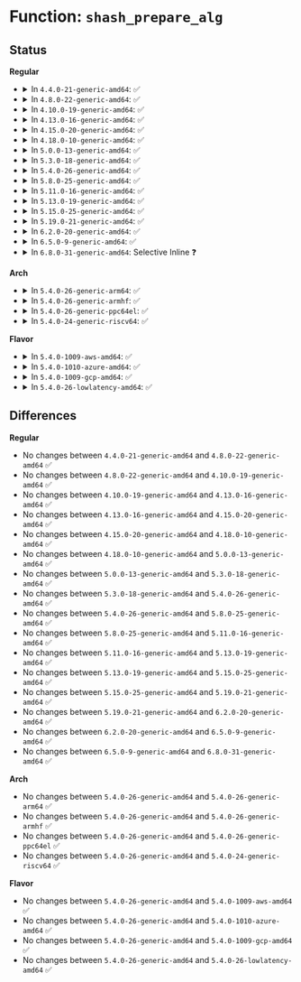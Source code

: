 # Function: <code>shash_prepare_alg</code>

## Status
<b>Regular</b>
<ul>
<li>
<details>
<summary>In <code>4.4.0-21-generic-amd64</code>: ✅</summary>

```c
int shash_prepare_alg(struct shash_alg * alg)
```

```json
{
  "name": "shash_prepare_alg",
  "collision_type": "Unique Static",
  "inline_type": "No",
  "funcs": [
    {
      "addr": 18446744071582659680,
      "name": "shash_prepare_alg",
      "external": false,
      "loc": "crypto/shash.c:583",
      "file": "crypto/shash.c",
      "inline": "seen, unknown",
      "caller_inline": [],
      "caller_func": [
        "crypto/shash.c:crypto_register_shash",
        "crypto/shash.c:shash_register_instance"
      ]
    }
  ],
  "symbols": [
    {
      "addr": 18446744071582659680,
      "name": "shash_prepare_alg",
      "section": ".text",
      "bind": "STB_LOCAL",
      "size": 165
    }
  ]
}
```
</details>
</li>
<li>
<details>
<summary>In <code>4.8.0-22-generic-amd64</code>: ✅</summary>

```c
int shash_prepare_alg(struct shash_alg * alg)
```

```json
{
  "name": "shash_prepare_alg",
  "collision_type": "Unique Static",
  "inline_type": "No",
  "funcs": [
    {
      "addr": 18446744071582905824,
      "name": "shash_prepare_alg",
      "external": false,
      "loc": "crypto/shash.c:436",
      "file": "crypto/shash.c",
      "inline": "seen, unknown",
      "caller_inline": [],
      "caller_func": [
        "crypto/shash.c:shash_register_instance",
        "crypto/shash.c:crypto_register_shash"
      ]
    }
  ],
  "symbols": [
    {
      "addr": 18446744071582905824,
      "name": "shash_prepare_alg",
      "section": ".text",
      "bind": "STB_LOCAL",
      "size": 165
    }
  ]
}
```
</details>
</li>
<li>
<details>
<summary>In <code>4.10.0-19-generic-amd64</code>: ✅</summary>

```c
int shash_prepare_alg(struct shash_alg * alg)
```

```json
{
  "name": "shash_prepare_alg",
  "collision_type": "Unique Static",
  "inline_type": "No",
  "funcs": [
    {
      "addr": 18446744071583005552,
      "name": "shash_prepare_alg",
      "external": false,
      "loc": "crypto/shash.c:436",
      "file": "crypto/shash.c",
      "inline": "seen, unknown",
      "caller_inline": [],
      "caller_func": [
        "crypto/shash.c:shash_register_instance",
        "crypto/shash.c:crypto_register_shash"
      ]
    }
  ],
  "symbols": [
    {
      "addr": 18446744071583005552,
      "name": "shash_prepare_alg",
      "section": ".text",
      "bind": "STB_LOCAL",
      "size": 165
    }
  ]
}
```
</details>
</li>
<li>
<details>
<summary>In <code>4.13.0-16-generic-amd64</code>: ✅</summary>

```c
int shash_prepare_alg(struct shash_alg * alg)
```

```json
{
  "name": "shash_prepare_alg",
  "collision_type": "Unique Static",
  "inline_type": "No",
  "funcs": [
    {
      "addr": 18446744071583055936,
      "name": "shash_prepare_alg",
      "external": false,
      "loc": "crypto/shash.c:437",
      "file": "crypto/shash.c",
      "inline": "seen, unknown",
      "caller_inline": [],
      "caller_func": [
        "crypto/shash.c:shash_register_instance",
        "crypto/shash.c:crypto_register_shash"
      ]
    }
  ],
  "symbols": [
    {
      "addr": 18446744071583055936,
      "name": "shash_prepare_alg",
      "section": ".text",
      "bind": "STB_LOCAL",
      "size": 151
    }
  ]
}
```
</details>
</li>
<li>
<details>
<summary>In <code>4.15.0-20-generic-amd64</code>: ✅</summary>

```c
int shash_prepare_alg(struct shash_alg * alg)
```

```json
{
  "name": "shash_prepare_alg",
  "collision_type": "Unique Static",
  "inline_type": "No",
  "funcs": [
    {
      "addr": 18446744071583222016,
      "name": "shash_prepare_alg",
      "external": false,
      "loc": "crypto/shash.c:457",
      "file": "crypto/shash.c",
      "inline": "seen, unknown",
      "caller_inline": [],
      "caller_func": [
        "crypto/shash.c:shash_register_instance",
        "crypto/shash.c:crypto_register_shash"
      ]
    }
  ],
  "symbols": [
    {
      "addr": 18446744071583222016,
      "name": "shash_prepare_alg",
      "section": ".text",
      "bind": "STB_LOCAL",
      "size": 151
    }
  ]
}
```
</details>
</li>
<li>
<details>
<summary>In <code>4.18.0-10-generic-amd64</code>: ✅</summary>

```c
int shash_prepare_alg(struct shash_alg * alg)
```

```json
{
  "name": "shash_prepare_alg",
  "collision_type": "Unique Static",
  "inline_type": "No",
  "funcs": [
    {
      "addr": 18446744071583429984,
      "name": "shash_prepare_alg",
      "external": false,
      "loc": "crypto/shash.c:457",
      "file": "crypto/shash.c",
      "inline": "seen, unknown",
      "caller_inline": [],
      "caller_func": [
        "crypto/shash.c:shash_register_instance",
        "crypto/shash.c:crypto_register_shash"
      ]
    }
  ],
  "symbols": [
    {
      "addr": 18446744071583429984,
      "name": "shash_prepare_alg",
      "section": ".text",
      "bind": "STB_LOCAL",
      "size": 151
    }
  ]
}
```
</details>
</li>
<li>
<details>
<summary>In <code>5.0.0-13-generic-amd64</code>: ✅</summary>

```c
int shash_prepare_alg(struct shash_alg * alg)
```

```json
{
  "name": "shash_prepare_alg",
  "collision_type": "Unique Static",
  "inline_type": "No",
  "funcs": [
    {
      "addr": 18446744071583551376,
      "name": "shash_prepare_alg",
      "external": false,
      "loc": "crypto/shash.c:466",
      "file": "crypto/shash.c",
      "inline": "seen, unknown",
      "caller_inline": [],
      "caller_func": [
        "crypto/shash.c:shash_register_instance",
        "crypto/shash.c:crypto_register_shash"
      ]
    }
  ],
  "symbols": [
    {
      "addr": 18446744071583551376,
      "name": "shash_prepare_alg",
      "section": ".text",
      "bind": "STB_LOCAL",
      "size": 148
    }
  ]
}
```
</details>
</li>
<li>
<details>
<summary>In <code>5.3.0-18-generic-amd64</code>: ✅</summary>

```c
int shash_prepare_alg(struct shash_alg * alg)
```

```json
{
  "name": "shash_prepare_alg",
  "collision_type": "Unique Static",
  "inline_type": "No",
  "funcs": [
    {
      "addr": 18446744071583740544,
      "name": "shash_prepare_alg",
      "external": false,
      "loc": "crypto/shash.c:454",
      "file": "crypto/shash.c",
      "inline": "seen, unknown",
      "caller_inline": [],
      "caller_func": [
        "crypto/shash.c:shash_register_instance",
        "crypto/shash.c:crypto_register_shash"
      ]
    }
  ],
  "symbols": [
    {
      "addr": 18446744071583740544,
      "name": "shash_prepare_alg",
      "section": ".text",
      "bind": "STB_LOCAL",
      "size": 169
    }
  ]
}
```
</details>
</li>
<li>
<details>
<summary>In <code>5.4.0-26-generic-amd64</code>: ✅</summary>

```c
int shash_prepare_alg(struct shash_alg * alg)
```

```json
{
  "name": "shash_prepare_alg",
  "collision_type": "Unique Static",
  "inline_type": "No",
  "funcs": [
    {
      "addr": 18446744071583850304,
      "name": "shash_prepare_alg",
      "external": false,
      "loc": "crypto/shash.c:454",
      "file": "crypto/shash.c",
      "inline": "seen, unknown",
      "caller_inline": [],
      "caller_func": [
        "crypto/shash.c:shash_register_instance",
        "crypto/shash.c:crypto_register_shash"
      ]
    }
  ],
  "symbols": [
    {
      "addr": 18446744071583850304,
      "name": "shash_prepare_alg",
      "section": ".text",
      "bind": "STB_LOCAL",
      "size": 169
    }
  ]
}
```
</details>
</li>
<li>
<details>
<summary>In <code>5.8.0-25-generic-amd64</code>: ✅</summary>

```c
int shash_prepare_alg(struct shash_alg * alg)
```

```json
{
  "name": "shash_prepare_alg",
  "collision_type": "Unique Static",
  "inline_type": "No",
  "funcs": [
    {
      "addr": 18446744071584239184,
      "name": "shash_prepare_alg",
      "external": false,
      "loc": "crypto/shash.c:512",
      "file": "crypto/shash.c",
      "inline": "seen, unknown",
      "caller_inline": [],
      "caller_func": [
        "crypto/shash.c:shash_register_instance",
        "crypto/shash.c:crypto_register_shashes"
      ]
    }
  ],
  "symbols": [
    {
      "addr": 18446744071584239184,
      "name": "shash_prepare_alg",
      "section": ".text",
      "bind": "STB_LOCAL",
      "size": 175
    }
  ]
}
```
</details>
</li>
<li>
<details>
<summary>In <code>5.11.0-16-generic-amd64</code>: ✅</summary>

```c
int shash_prepare_alg(struct shash_alg * alg)
```

```json
{
  "name": "shash_prepare_alg",
  "collision_type": "Unique Static",
  "inline_type": "No",
  "funcs": [
    {
      "addr": 18446744071584357728,
      "name": "shash_prepare_alg",
      "external": false,
      "loc": "crypto/shash.c:512",
      "file": "crypto/shash.c",
      "inline": "seen, unknown",
      "caller_inline": [],
      "caller_func": [
        "crypto/shash.c:shash_register_instance",
        "crypto/shash.c:crypto_register_shashes"
      ]
    }
  ],
  "symbols": [
    {
      "addr": 18446744071584357728,
      "name": "shash_prepare_alg",
      "section": ".text",
      "bind": "STB_LOCAL",
      "size": 175
    }
  ]
}
```
</details>
</li>
<li>
<details>
<summary>In <code>5.13.0-19-generic-amd64</code>: ✅</summary>

```c
int shash_prepare_alg(struct shash_alg * alg)
```

```json
{
  "name": "shash_prepare_alg",
  "collision_type": "Unique Static",
  "inline_type": "No",
  "funcs": [
    {
      "addr": 18446744071584392192,
      "name": "shash_prepare_alg",
      "external": false,
      "loc": "crypto/shash.c:524",
      "file": "crypto/shash.c",
      "inline": "seen, unknown",
      "caller_inline": [],
      "caller_func": [
        "crypto/shash.c:shash_register_instance",
        "crypto/shash.c:crypto_register_shashes"
      ]
    }
  ],
  "symbols": [
    {
      "addr": 18446744071584392192,
      "name": "shash_prepare_alg",
      "section": ".text",
      "bind": "STB_LOCAL",
      "size": 175
    }
  ]
}
```
</details>
</li>
<li>
<details>
<summary>In <code>5.15.0-25-generic-amd64</code>: ✅</summary>

```c
int shash_prepare_alg(struct shash_alg * alg)
```

```json
{
  "name": "shash_prepare_alg",
  "collision_type": "Unique Static",
  "inline_type": "No",
  "funcs": [
    {
      "addr": 18446744071584787424,
      "name": "shash_prepare_alg",
      "external": false,
      "loc": "crypto/shash.c:524",
      "file": "crypto/shash.c",
      "inline": "seen, unknown",
      "caller_inline": [],
      "caller_func": [
        "crypto/shash.c:shash_register_instance",
        "crypto/shash.c:crypto_register_shashes"
      ]
    }
  ],
  "symbols": [
    {
      "addr": 18446744071584787424,
      "name": "shash_prepare_alg",
      "section": ".text",
      "bind": "STB_LOCAL",
      "size": 175
    }
  ]
}
```
</details>
</li>
<li>
<details>
<summary>In <code>5.19.0-21-generic-amd64</code>: ✅</summary>

```c
int shash_prepare_alg(struct shash_alg * alg)
```

```json
{
  "name": "shash_prepare_alg",
  "collision_type": "Unique Static",
  "inline_type": "No",
  "funcs": [
    {
      "addr": 18446744071585473216,
      "name": "shash_prepare_alg",
      "external": false,
      "loc": "crypto/shash.c:524",
      "file": "crypto/shash.c",
      "inline": "seen, unknown",
      "caller_inline": [],
      "caller_func": [
        "crypto/shash.c:shash_register_instance",
        "crypto/shash.c:crypto_register_shashes"
      ]
    }
  ],
  "symbols": [
    {
      "addr": 18446744071585473216,
      "name": "shash_prepare_alg",
      "section": ".text",
      "bind": "STB_LOCAL",
      "size": 236
    }
  ]
}
```
</details>
</li>
<li>
<details>
<summary>In <code>6.2.0-20-generic-amd64</code>: ✅</summary>

```c
int shash_prepare_alg(struct shash_alg * alg)
```

```json
{
  "name": "shash_prepare_alg",
  "collision_type": "Unique Static",
  "inline_type": "No",
  "funcs": [
    {
      "addr": 18446744071586233728,
      "name": "shash_prepare_alg",
      "external": false,
      "loc": "crypto/shash.c:520",
      "file": "crypto/shash.c",
      "inline": "seen, unknown",
      "caller_inline": [],
      "caller_func": [
        "crypto/shash.c:shash_register_instance",
        "crypto/shash.c:crypto_register_shashes"
      ]
    }
  ],
  "symbols": [
    {
      "addr": 18446744071586233728,
      "name": "shash_prepare_alg",
      "section": ".text",
      "bind": "STB_LOCAL",
      "size": 249
    }
  ]
}
```
</details>
</li>
<li>
<details>
<summary>In <code>6.5.0-9-generic-amd64</code>: ✅</summary>

```c
int shash_prepare_alg(struct shash_alg * alg)
```

```json
{
  "name": "shash_prepare_alg",
  "collision_type": "Unique Static",
  "inline_type": "No",
  "funcs": [
    {
      "addr": 18446744071586475152,
      "name": "shash_prepare_alg",
      "external": false,
      "loc": "crypto/shash.c:637",
      "file": "crypto/shash.c",
      "inline": "seen, unknown",
      "caller_inline": [],
      "caller_func": [
        "crypto/shash.c:shash_register_instance",
        "crypto/shash.c:crypto_register_shashes"
      ]
    }
  ],
  "symbols": [
    {
      "addr": 18446744071586475152,
      "name": "shash_prepare_alg",
      "section": ".text",
      "bind": "STB_LOCAL",
      "size": 253
    }
  ]
}
```
</details>
</li>
<li>
<details>
<summary>In <code>6.8.0-31-generic-amd64</code>: Selective Inline ❓</summary>

```c
int shash_prepare_alg(struct shash_alg * alg)
```

```json
{
  "name": "shash_prepare_alg",
  "collision_type": "Unique Static",
  "inline_type": "Selective",
  "funcs": [
    {
      "addr": 18446744071586745120,
      "name": "shash_prepare_alg",
      "external": false,
      "loc": "crypto/shash.c:371",
      "file": "crypto/shash.c",
      "inline": "not declared, inlined",
      "caller_inline": [],
      "caller_func": [
        "crypto/shash.c:shash_register_instance",
        "crypto/shash.c:crypto_register_shashes"
      ]
    }
  ],
  "symbols": [
    {
      "addr": 18446744071586745120,
      "name": "shash_prepare_alg",
      "section": ".text",
      "bind": "STB_LOCAL",
      "size": 224
    }
  ]
}
```
</details>
</li>
</ul>
<b>Arch</b>
<ul>
<li>
<details>
<summary>In <code>5.4.0-26-generic-arm64</code>: ✅</summary>

```c
int shash_prepare_alg(struct shash_alg * alg)
```

```json
{
  "name": "shash_prepare_alg",
  "collision_type": "Unique Static",
  "inline_type": "No",
  "funcs": [
    {
      "addr": 18446603336495664976,
      "name": "shash_prepare_alg",
      "external": false,
      "loc": "crypto/shash.c:454",
      "file": "crypto/shash.c",
      "inline": "seen, unknown",
      "caller_inline": [],
      "caller_func": [
        "crypto/shash.c:shash_register_instance",
        "crypto/shash.c:crypto_register_shash"
      ]
    }
  ],
  "symbols": [
    {
      "addr": 18446603336495664976,
      "name": "shash_prepare_alg",
      "section": ".text",
      "bind": "STB_LOCAL",
      "size": 248
    }
  ]
}
```
</details>
</li>
<li>
<details>
<summary>In <code>5.4.0-26-generic-armhf</code>: ✅</summary>

```c
int shash_prepare_alg(struct shash_alg * alg)
```

```json
{
  "name": "shash_prepare_alg",
  "collision_type": "Unique Static",
  "inline_type": "No",
  "funcs": [
    {
      "addr": 3229018228,
      "name": "shash_prepare_alg",
      "external": false,
      "loc": "crypto/shash.c:454",
      "file": "crypto/shash.c",
      "inline": "seen, unknown",
      "caller_inline": [],
      "caller_func": [
        "crypto/shash.c:shash_register_instance",
        "crypto/shash.c:crypto_register_shash"
      ]
    }
  ],
  "symbols": [
    {
      "addr": 3229018228,
      "name": "shash_prepare_alg",
      "section": ".text",
      "bind": "STB_LOCAL",
      "size": 236
    }
  ]
}
```
</details>
</li>
<li>
<details>
<summary>In <code>5.4.0-26-generic-ppc64el</code>: ✅</summary>

```c
int shash_prepare_alg(struct shash_alg * alg)
```

```json
{
  "name": "shash_prepare_alg",
  "collision_type": "Unique Static",
  "inline_type": "No",
  "funcs": [
    {
      "addr": 13835058055289803440,
      "name": "shash_prepare_alg",
      "external": false,
      "loc": "crypto/shash.c:454",
      "file": "crypto/shash.c",
      "inline": "seen, unknown",
      "caller_inline": [],
      "caller_func": [
        "crypto/shash.c:shash_register_instance",
        "crypto/shash.c:crypto_register_shash"
      ]
    }
  ],
  "symbols": [
    {
      "addr": 13835058055289803440,
      "name": "shash_prepare_alg",
      "section": ".text",
      "bind": "STB_LOCAL",
      "size": 272
    }
  ]
}
```
</details>
</li>
<li>
<details>
<summary>In <code>5.4.0-24-generic-riscv64</code>: ✅</summary>

```c
int shash_prepare_alg(struct shash_alg * alg)
```

```json
{
  "name": "shash_prepare_alg",
  "collision_type": "Unique Static",
  "inline_type": "No",
  "funcs": [
    {
      "addr": 18446743936274816324,
      "name": "shash_prepare_alg",
      "external": false,
      "loc": "crypto/shash.c:454",
      "file": "crypto/shash.c",
      "inline": "seen, unknown",
      "caller_inline": [],
      "caller_func": [
        "crypto/shash.c:shash_register_instance",
        "crypto/shash.c:crypto_register_shash"
      ]
    }
  ],
  "symbols": [
    {
      "addr": 18446743936274816324,
      "name": "shash_prepare_alg",
      "section": ".text",
      "bind": "STB_LOCAL",
      "size": 186
    }
  ]
}
```
</details>
</li>
</ul>
<b>Flavor</b>
<ul>
<li>
<details>
<summary>In <code>5.4.0-1009-aws-amd64</code>: ✅</summary>

```c
int shash_prepare_alg(struct shash_alg * alg)
```

```json
{
  "name": "shash_prepare_alg",
  "collision_type": "Unique Static",
  "inline_type": "No",
  "funcs": [
    {
      "addr": 18446744071583819040,
      "name": "shash_prepare_alg",
      "external": false,
      "loc": "crypto/shash.c:454",
      "file": "crypto/shash.c",
      "inline": "seen, unknown",
      "caller_inline": [],
      "caller_func": [
        "crypto/shash.c:shash_register_instance",
        "crypto/shash.c:crypto_register_shash"
      ]
    }
  ],
  "symbols": [
    {
      "addr": 18446744071583819040,
      "name": "shash_prepare_alg",
      "section": ".text",
      "bind": "STB_LOCAL",
      "size": 169
    }
  ]
}
```
</details>
</li>
<li>
<details>
<summary>In <code>5.4.0-1010-azure-amd64</code>: ✅</summary>

```c
int shash_prepare_alg(struct shash_alg * alg)
```

```json
{
  "name": "shash_prepare_alg",
  "collision_type": "Unique Static",
  "inline_type": "No",
  "funcs": [
    {
      "addr": 18446744071583756096,
      "name": "shash_prepare_alg",
      "external": false,
      "loc": "crypto/shash.c:454",
      "file": "crypto/shash.c",
      "inline": "seen, unknown",
      "caller_inline": [],
      "caller_func": [
        "crypto/shash.c:shash_register_instance",
        "crypto/shash.c:crypto_register_shash"
      ]
    }
  ],
  "symbols": [
    {
      "addr": 18446744071583756096,
      "name": "shash_prepare_alg",
      "section": ".text",
      "bind": "STB_LOCAL",
      "size": 169
    }
  ]
}
```
</details>
</li>
<li>
<details>
<summary>In <code>5.4.0-1009-gcp-amd64</code>: ✅</summary>

```c
int shash_prepare_alg(struct shash_alg * alg)
```

```json
{
  "name": "shash_prepare_alg",
  "collision_type": "Unique Static",
  "inline_type": "No",
  "funcs": [
    {
      "addr": 18446744071583802800,
      "name": "shash_prepare_alg",
      "external": false,
      "loc": "crypto/shash.c:454",
      "file": "crypto/shash.c",
      "inline": "seen, unknown",
      "caller_inline": [],
      "caller_func": [
        "crypto/shash.c:shash_register_instance",
        "crypto/shash.c:crypto_register_shash"
      ]
    }
  ],
  "symbols": [
    {
      "addr": 18446744071583802800,
      "name": "shash_prepare_alg",
      "section": ".text",
      "bind": "STB_LOCAL",
      "size": 169
    }
  ]
}
```
</details>
</li>
<li>
<details>
<summary>In <code>5.4.0-26-lowlatency-amd64</code>: ✅</summary>

```c
int shash_prepare_alg(struct shash_alg * alg)
```

```json
{
  "name": "shash_prepare_alg",
  "collision_type": "Unique Static",
  "inline_type": "No",
  "funcs": [
    {
      "addr": 18446744071583903840,
      "name": "shash_prepare_alg",
      "external": false,
      "loc": "crypto/shash.c:454",
      "file": "crypto/shash.c",
      "inline": "seen, unknown",
      "caller_inline": [],
      "caller_func": [
        "crypto/shash.c:shash_register_instance",
        "crypto/shash.c:crypto_register_shash"
      ]
    }
  ],
  "symbols": [
    {
      "addr": 18446744071583903840,
      "name": "shash_prepare_alg",
      "section": ".text",
      "bind": "STB_LOCAL",
      "size": 169
    }
  ]
}
```
</details>
</li>
</ul>

## Differences
<b>Regular</b>
<ul>
<li>
No changes between <code>4.4.0-21-generic-amd64</code> and <code>4.8.0-22-generic-amd64</code> ✅
</li>
<li>
No changes between <code>4.8.0-22-generic-amd64</code> and <code>4.10.0-19-generic-amd64</code> ✅
</li>
<li>
No changes between <code>4.10.0-19-generic-amd64</code> and <code>4.13.0-16-generic-amd64</code> ✅
</li>
<li>
No changes between <code>4.13.0-16-generic-amd64</code> and <code>4.15.0-20-generic-amd64</code> ✅
</li>
<li>
No changes between <code>4.15.0-20-generic-amd64</code> and <code>4.18.0-10-generic-amd64</code> ✅
</li>
<li>
No changes between <code>4.18.0-10-generic-amd64</code> and <code>5.0.0-13-generic-amd64</code> ✅
</li>
<li>
No changes between <code>5.0.0-13-generic-amd64</code> and <code>5.3.0-18-generic-amd64</code> ✅
</li>
<li>
No changes between <code>5.3.0-18-generic-amd64</code> and <code>5.4.0-26-generic-amd64</code> ✅
</li>
<li>
No changes between <code>5.4.0-26-generic-amd64</code> and <code>5.8.0-25-generic-amd64</code> ✅
</li>
<li>
No changes between <code>5.8.0-25-generic-amd64</code> and <code>5.11.0-16-generic-amd64</code> ✅
</li>
<li>
No changes between <code>5.11.0-16-generic-amd64</code> and <code>5.13.0-19-generic-amd64</code> ✅
</li>
<li>
No changes between <code>5.13.0-19-generic-amd64</code> and <code>5.15.0-25-generic-amd64</code> ✅
</li>
<li>
No changes between <code>5.15.0-25-generic-amd64</code> and <code>5.19.0-21-generic-amd64</code> ✅
</li>
<li>
No changes between <code>5.19.0-21-generic-amd64</code> and <code>6.2.0-20-generic-amd64</code> ✅
</li>
<li>
No changes between <code>6.2.0-20-generic-amd64</code> and <code>6.5.0-9-generic-amd64</code> ✅
</li>
<li>
No changes between <code>6.5.0-9-generic-amd64</code> and <code>6.8.0-31-generic-amd64</code> ✅
</li>
</ul>
<b>Arch</b>
<ul>
<li>
No changes between <code>5.4.0-26-generic-amd64</code> and <code>5.4.0-26-generic-arm64</code> ✅
</li>
<li>
No changes between <code>5.4.0-26-generic-amd64</code> and <code>5.4.0-26-generic-armhf</code> ✅
</li>
<li>
No changes between <code>5.4.0-26-generic-amd64</code> and <code>5.4.0-26-generic-ppc64el</code> ✅
</li>
<li>
No changes between <code>5.4.0-26-generic-amd64</code> and <code>5.4.0-24-generic-riscv64</code> ✅
</li>
</ul>
<b>Flavor</b>
<ul>
<li>
No changes between <code>5.4.0-26-generic-amd64</code> and <code>5.4.0-1009-aws-amd64</code> ✅
</li>
<li>
No changes between <code>5.4.0-26-generic-amd64</code> and <code>5.4.0-1010-azure-amd64</code> ✅
</li>
<li>
No changes between <code>5.4.0-26-generic-amd64</code> and <code>5.4.0-1009-gcp-amd64</code> ✅
</li>
<li>
No changes between <code>5.4.0-26-generic-amd64</code> and <code>5.4.0-26-lowlatency-amd64</code> ✅
</li>
</ul>
